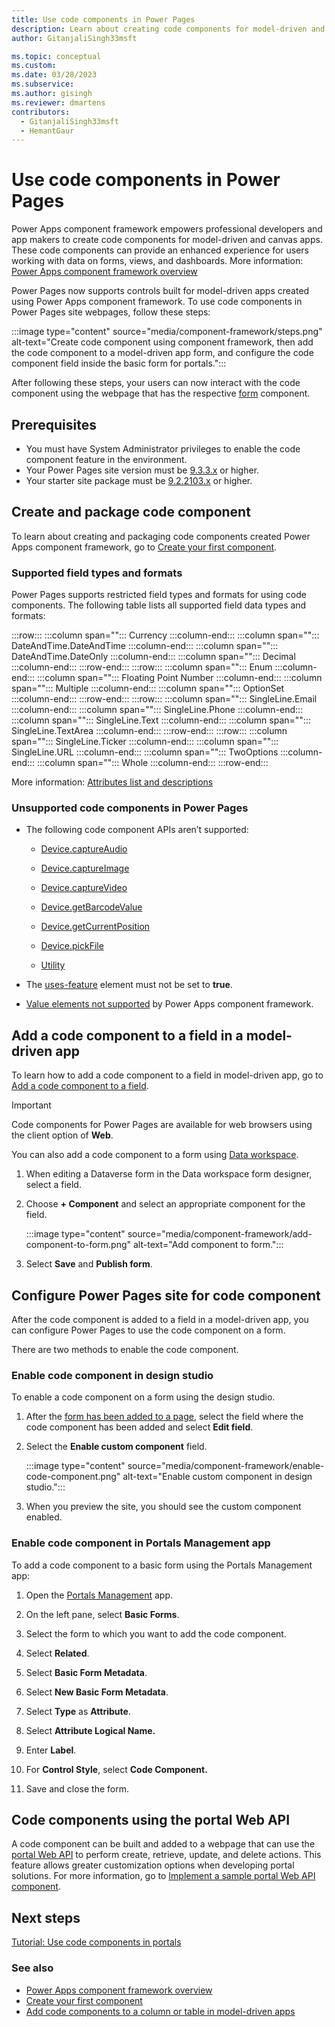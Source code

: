 ```yaml
---
title: Use code components in Power Pages
description: Learn about creating code components for model-driven and canvas apps using Power Apps component framework inside Power Pages.
author: GitanjaliSingh33msft

ms.topic: conceptual
ms.custom: 
ms.date: 03/28/2023
ms.subservice: 
ms.author: gisingh
ms.reviewer: dmartens
contributors:
  - GitanjaliSingh33msft
  - HemantGaur
---
```


# Use code components in Power Pages

Power Apps component framework empowers professional developers and app makers to create code components for model-driven and canvas apps. These code components can provide an enhanced experience for users working with data on forms, views, and dashboards. More information: [Power Apps component framework overview](/power-apps/developer/component-framework/overview)

Power Pages now supports controls built for model-driven apps created using Power Apps component framework. To use code components in Power Pages site webpages, follow these steps:

:::image type="content" source="media/component-framework/steps.png" alt-text="Create code component using component framework, then add the code component to a model-driven app form, and configure the code component field inside the basic form for portals.":::

After following these steps, your users can now interact with the code component using the webpage that has the respective [form](../getting-started/add-form.md) component.  

## Prerequisites

- You must have System Administrator privileges to enable the code component feature in the environment.
- Your Power Pages site version must be [9.3.3.x](/power-apps/maker/portals/versions/version-9.3.3.x) or higher.
- Your starter site package must be [9.2.2103.x](/power-apps/maker/portals/versions/package-version-9.2.2103) or higher.

## Create and package code component

To learn about creating and packaging code components created Power Apps component framework, go to [Create your first component](/power-apps/developer/component-framework/implementing-controls-using-typescript).

### Supported field types and formats

Power Pages supports restricted field types and formats for using code components. The following table lists all supported field data types and formats:

:::row:::
   :::column span="":::
      Currency
   :::column-end:::
   :::column span="":::
      DateAndTime.DateAndTime
   :::column-end:::
   :::column span="":::
      DateAndTime.DateOnly
   :::column-end:::
   :::column span="":::
      Decimal
   :::column-end:::
:::row-end:::
:::row:::
   :::column span="":::
      Enum
   :::column-end:::
   :::column span="":::
      Floating Point Number
   :::column-end:::
   :::column span="":::
      Multiple
   :::column-end:::
   :::column span="":::
      OptionSet
   :::column-end:::
:::row-end:::
:::row:::
   :::column span="":::
      SingleLine.Email
   :::column-end:::
   :::column span="":::
      SingleLine.Phone
   :::column-end:::
   :::column span="":::
      SingleLine.Text
   :::column-end:::
   :::column span="":::
      SingleLine.TextArea
   :::column-end:::
:::row-end:::
:::row:::
   :::column span="":::
      SingleLine.Ticker
   :::column-end:::
   :::column span="":::
      SingleLine.URL
   :::column-end:::
   :::column span="":::
      TwoOptions
   :::column-end:::
   :::column span="":::
      Whole
   :::column-end:::
:::row-end:::

More information: [Attributes list and descriptions](/power-apps/developer/component-framework/manifest-schema-reference/property#remarks)

### Unsupported code components in Power Pages

-   The following code component APIs aren’t supported:

    -   [Device.captureAudio](/power-apps/developer/component-framework/reference/device/captureaudio)

    -   [Device.captureImage](/power-apps/developer/component-framework/reference/device/captureimage)

    -   [Device.captureVideo](/power-apps/developer/component-framework/reference/device/capturevideo)

    -   [Device.getBarcodeValue](/power-apps/developer/component-framework/reference/device/getbarcodevalue)

    -   [Device.getCurrentPosition](/power-apps/developer/component-framework/reference/device/getcurrentposition)

    -   [Device.pickFile](/power-apps/developer/component-framework/reference/device/pickfile)

    -   [Utility](/power-apps/developer/component-framework/reference/utility)

-   The [uses-feature](/power-apps/developer/component-framework/manifest-schema-reference/uses-feature) element must not be set to **true**.

-   [Value elements not supported](/power-apps/developer/component-framework/manifest-schema-reference/property#value-elements-that-are-not-supported)
    by Power Apps component framework.

## Add a code component to a field in a model-driven app

To learn how to add a code component to a field in model-driven app, go to [Add a code component to a field](/power-apps/developer/component-framework/add-custom-controls-to-a-field-or-entity#add-a-code-component-to-a-column).

> [!IMPORTANT]
> Code components for Power Pages are available for web browsers using the client option of **Web**.

You can also add a code component to a form using [Data workspace](data-workspace-forms.md).

1. When editing a Dataverse form in the Data workspace form designer, select a field.

1. Choose **+ Component** and select an appropriate component for the field.

    :::image type="content" source="media/component-framework/add-component-to-form.png" alt-text="Add component to form.":::

1. Select **Save** and **Publish form**.

## Configure Power Pages site for code component

After the code component is added to a field in a model-driven app, you can configure Power Pages to use the code component on a form.

There are two methods to enable the code component.

### Enable code component in design studio

To enable a code component on a form using the design studio.

1. After the [form has been added to a page](../getting-started/add-form.md), select the field where the code component has been added and select **Edit field**.

1. Select the **Enable custom component** field.

    :::image type="content" source="media/component-framework/enable-code-component.png" alt-text="Enable custom component in design studio.":::

1. When you preview the site, you should see the custom component enabled.

### Enable code component in Portals Management app

To add a code component to a basic form using the Portals Management app:

1. Open the [Portals Management](portal-management-app.md) app.

1. On the left pane, select **Basic Forms**.

1. Select the form to which you want to add the code component.

1. Select **Related**.

1. Select **Basic Form Metadata**.

1. Select **New Basic Form Metadata**.

1. Select **Type** as **Attribute**.

1. Select **Attribute Logical Name.**

1. Enter **Label**.

1. For **Control Style**, select **Code Component.**

1. Save and close the form.

## Code components using the portal Web API

A code component can be built and added to a webpage that can use the [portal Web API](web-api-overview.md) to perform create, retrieve, update, and delete actions. This feature allows greater customization options when developing portal solutions. For more information, go to [Implement a sample portal Web API component](implement-webapi-component.md).

## Next steps

[Tutorial: Use code components in portals](component-framework-tutorial.md)

### See also

- [Power Apps component framework overview](/power-apps/developer/component-framework/overview) 
- [Create your first component](/power-apps/developer/component-framework/implementing-controls-using-typescript) 
- [Add code components to a column or table in model-driven apps](/power-apps/developer/component-framework/add-custom-controls-to-a-field-or-entity)


